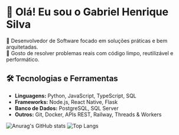 # 👋 Olá! Eu sou o Gabriel Henrique Silva

🎯 Desenvolvedor de Software focado em soluções práticas e bem arquitetadas.<br>
🧩 Gosto de resolver problemas reais com código limpo, reutilizável e performático.

## 🛠️ Tecnologias e Ferramentas

- **Linguagens:** Python, JavaScript, TypeScript, SQL
- **Frameworks:** Node.js, React Native, Flask 
- **Banco de Dados:** PostgreSQL, SQL Server
- **Outros:** Git, Docker, APIs REST, Railway, Threads & Workers

![Anurag's GitHub stats](https://github-readme-stats.vercel.app/api?username=cjdotcom&show_icons=true&theme=transparent&hide=)
![Top Langs](https://github-readme-stats.vercel.app/api/top-langs/?username=cjdotcom&layout=donut&theme=transparent&langs_count=4)


